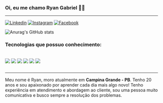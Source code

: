 ### Oi, eu me chamo Ryan Gabriel 🤙🏼 

---
[![Linkedin](https://img.shields.io/badge/LinkedIn-0077B5?style=for-the-badge&logo=linkedin&logoColor=white)](https://www.linkedin.com/in/ryan-gabriel-702791258/)
[![Instagram](https://img.shields.io/badge/Instagram-E4405F?style=for-the-badge&logo=instagram&logoColor=white)](https://www.instagram.com/ryann.gb/)
[![Facebook](	https://img.shields.io/badge/Facebook-1877F2?style=for-the-badge&logo=facebook&logoColor=white)](https://www.facebook.com/ryan.gabriell.3/)

![Anurag's GitHub stats](https://github-readme-stats.vercel.app/api?username=rgdsm&show_icons=true&theme=dracula)

### Tecnologias que possuo conhecimento:

<div style="Display: inline_block"><br/> 
<img align="center" src="https://img.shields.io/badge/HTML5-E34F26?style=for-the-badge&logo=html5&logoColor=white"/>
<img align="center" src="https://img.shields.io/badge/CSS3-1572B6?style=for-the-badge&logo=css3&logoColor=white"/>
<img align="center" src="https://img.shields.io/badge/Wordpress-21759B?style=for-the-badge&logo=wordpress&logoColor=white"/>
<img align="center" src="https://img.shields.io/badge/JavaScript-F7DF1E?style=for-the-badge&logo=javascript&logoColor=black"/>
<img align="center" src="https://img.shields.io/badge/Bootstrap-563D7C?style=for-the-badge&logo=bootstrap&logoColor=white"/>
<img align="center" src="https://img.shields.io/badge/-ReactJs-61DAFB?logo=react&logoColor=white&style=for-the-badge"/>
</div><br/>

----
Meu nome é Ryan, moro atualmente em <strong>Campina Grande - PB</strong>. Tenho 20 anos e sou apaixonado por aprender cada dia mais algo novo! Tenho experiência em atendimento e abordagem ao cliente, sou uma pessoa muito comunicativa e busco sempre a resolução dos problemas.
